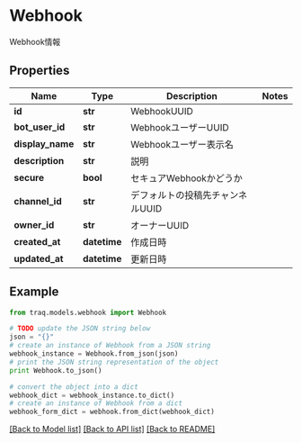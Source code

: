 # Webhook

Webhook情報

## Properties

Name | Type | Description | Notes
------------ | ------------- | ------------- | -------------
**id** | **str** | WebhookUUID | 
**bot_user_id** | **str** | WebhookユーザーUUID | 
**display_name** | **str** | Webhookユーザー表示名 | 
**description** | **str** | 説明 | 
**secure** | **bool** | セキュアWebhookかどうか | 
**channel_id** | **str** | デフォルトの投稿先チャンネルUUID | 
**owner_id** | **str** | オーナーUUID | 
**created_at** | **datetime** | 作成日時 | 
**updated_at** | **datetime** | 更新日時 | 

## Example

```python
from traq.models.webhook import Webhook

# TODO update the JSON string below
json = "{}"
# create an instance of Webhook from a JSON string
webhook_instance = Webhook.from_json(json)
# print the JSON string representation of the object
print Webhook.to_json()

# convert the object into a dict
webhook_dict = webhook_instance.to_dict()
# create an instance of Webhook from a dict
webhook_form_dict = webhook.from_dict(webhook_dict)
```
[[Back to Model list]](../README.md#documentation-for-models) [[Back to API list]](../README.md#documentation-for-api-endpoints) [[Back to README]](../README.md)


